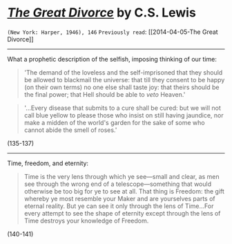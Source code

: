 
# [*The Great Divorce*](https://www.amazon.com/Great-Divorce-C-Lewis-2015-04-21/dp/B01K15VDRM/ref=sr_1_7?crid=20911MCXTRS4R&keywords=the+great+divorce&qid=1560612551&s=gateway&sprefix=shadow+white+9%2F1%2Caps%2C167&sr=8-7) by C.S. Lewis

`(New York: Harper, 1946), 146`
`Previously read`: [[2014-04-05-The Great Divorce]]

---

What a prophetic description of the selfish, imposing thinking of our time:

> 'The demand of the loveless and the self-imprisoned that they should be allowed to blackmail the universe: that till they consent to be happy (on their own terms) no one else shall taste joy: that theirs should be the final power; that Hell should be able to *veto* Heaven.'

> '...Every disease that submits to a cure shall be cured: but we will not call blue yellow to please those who insist on still having jaundice, nor make a midden of the world's garden for the sake of some who cannot abide the smell of roses.'

(135-137)

---

Time, freedom, and eternity:

> Time is the very lens through which ye see—small and clear, as men see through the wrong end of a telescope—something that would otherwise be too big for ye to see at all. That thing is Freedom: the gift whereby ye most resemble your Maker and are yourselves parts of eternal reality. But ye can see it only through the lens of Time...For every attempt to see the shape of eternity except through the lens of Time destroys your knowledge of Freedom.

(140-141)
